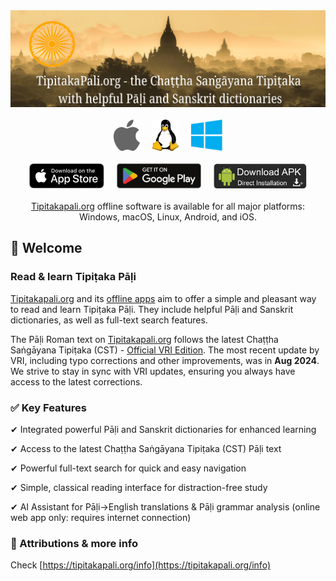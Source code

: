 <div align="center">
  <img src="docs/img/Tipitakapali.org-1024x314-compressed.png" alt="Tipitakapali.org" />
<br /> <br />
<a target="_blank" href="https://github.com/tipitakapali/tipitakapali.org/releases"><img height="50" src="docs/img/Apple_logo_dark_grey.svg.png" alt="Download for macOS"></a>
<span>&nbsp;&nbsp;&nbsp;</span>
<a target="_blank" href="https://github.com/tipitakapali/tipitakapali.org/releases"><img height="50" src="docs/img/Tux.svg.png" alt="Download for Linux"></a>
<span>&nbsp;&nbsp;&nbsp;</span>
<a target="_blank" href="https://github.com/tipitakapali/tipitakapali.org/releases"><img height="50" src="docs/img/Windows_logo_-_2012.svg.png" alt="Download for Windows"></a>
<br /> <br />
<a target="_blank" href="https://apps.apple.com/vn/app/tipitakacst/id6743404213"><img height="40" src="docs/img/download-on-the-app-store.svg" alt="Download on the App Store"></a>
<span>&nbsp;&nbsp;&nbsp;</span>
<a target="_blank" href="https://play.google.com/store/apps/details?id=org.tipitakapali.android"><img height="40" src="docs/img/Google_Play_Store_badge_EN.svg" alt="Get it on Google Play"></a>
<span>&nbsp;&nbsp;&nbsp;</span>
<a target="_blank" href="https://github.com/tipitakapali/tipitakapali.org/releases"><img height="40" src="docs/img/tipitakapali.org.apk.png" alt="Download APK"></a>
<br/> <br/> 
<a target="_blank" href="https://tipitakapali.org">Tipitakapali.org</a> offline software is available for all major platforms: Windows, macOS, Linux, Android, and iOS.

</div>

## 👋 Welcome

### Read & learn Tipiṭaka Pāḷi

[Tipitakapali.org](https://tipitakapali.org) and its [offline apps](#download-offline-tipitaka-pali-apps) aim to offer a simple and pleasant way to read and learn Tipiṭaka Pāḷi. They include helpful Pāḷi and Sanskrit dictionaries, as well as full-text search features.

The Pāḷi Roman text on [Tipitakapali.org](https://tipitakapali.org) follows the latest Chaṭṭha Saṅgāyana Tipiṭaka (CST) - [Official VRI Edition](https://github.com/VipassanaTech/tipitaka-xml). The most recent update by VRI, including typo corrections and other improvements, was in **Aug 2024**. We strive to stay in sync with VRI updates, ensuring you always have access to the latest corrections.

### ✅ Key Features  

✔ Integrated powerful Pāḷi and Sanskrit dictionaries for enhanced learning  

✔ Access to the latest Chaṭṭha Saṅgāyana Tipiṭaka (CST) Pāḷi text  

✔ Powerful full-text search for quick and easy navigation  

✔ Simple, classical reading interface for distraction-free study  

✔ AI Assistant for Pāḷi->English translations & Pāḷi grammar analysis (online web app only: requires internet connection)

### 🌟 Attributions & more info
Check [https://tipitakapali.org/info](https://tipitakapali.org/info)

